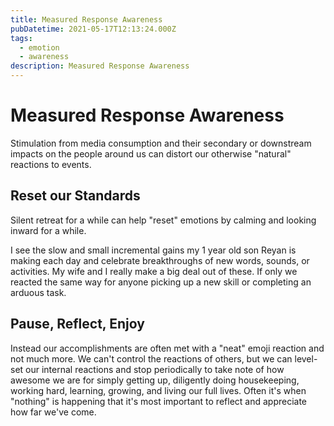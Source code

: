 ```yaml
---
title: Measured Response Awareness
pubDatetime: 2021-05-17T12:13:24.000Z
tags:
  - emotion
  - awareness
description: Measured Response Awareness
---
```


# Measured Response Awareness

Stimulation from media consumption and their secondary or downstream impacts on the people around us can distort our otherwise "natural" reactions to events.

## Reset our Standards

Silent retreat for a while can help "reset" emotions by calming and looking inward for a while.

I see the slow and small incremental gains my 1 year old son Reyan is making each day and celebrate breakthroughs of new words, sounds, or activities. My wife and I really make a big deal out of these. If only we reacted the same way for anyone picking up a new skill or completing an arduous task.

## Pause, Reflect, Enjoy

Instead our accomplishments are often met with a "neat" emoji reaction and not much more. We can't control the reactions of others, but we can level-set our internal reactions and stop periodically to take note of how awesome we are for simply getting up, diligently doing housekeeping, working hard, learning, growing, and living our full lives. Often it's when "nothing" is happening that it's most important to reflect and appreciate how far we've come.
